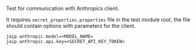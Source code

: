 Test for communication with Anthropics client.

It requires `secret_properties.properties` file in the test module root, the file should contain options with parameters for the client.

```properties
jaip.anthropic.model=<MODEL_NAME>
jaip.anthropic.api.key=<SECRET_API_KEY_TOKEN>
```
